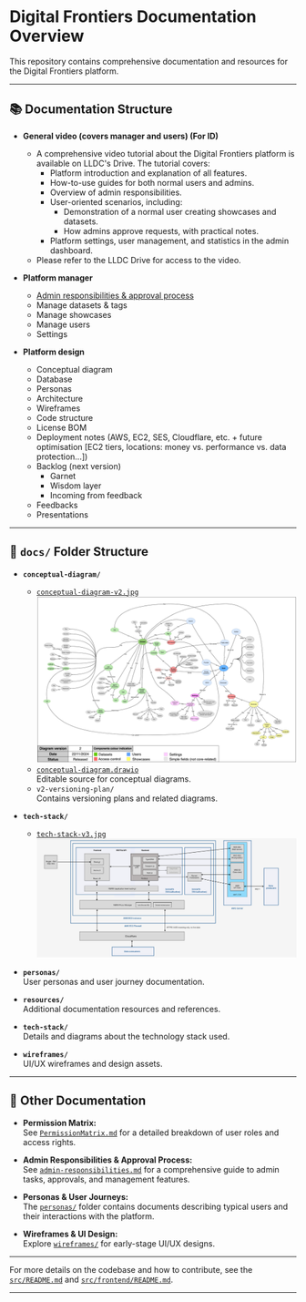 # Digital Frontiers Documentation Overview

This repository contains comprehensive documentation and resources for the Digital Frontiers platform.

---

## 📚 Documentation Structure

- **General video (covers manager and users) (For ID)**
    - A comprehensive video tutorial about the Digital Frontiers platform is available on LLDC's Drive. The tutorial covers:
        - Platform introduction and explanation of all features.
        - How-to-use guides for both normal users and admins.
        - Overview of admin responsibilities.
        - User-oriented scenarios, including:
            - Demonstration of a normal user creating showcases and datasets.
            - How admins approve requests, with practical notes.
        - Platform settings, user management, and statistics in the admin dashboard.
    - Please refer to the LLDC Drive for access to the video.

- **Platform manager**
    - [Admin responsibilities & approval process](docs/admin-responsibilities.md)
    - Manage datasets & tags
    - Manage showcases
    - Manage users
    - Settings

- **Platform design**
    - Conceptual diagram
    - Database
    - Personas
    - Architecture
    - Wireframes
    - Code structure
    - License BOM
    - Deployment notes (AWS, EC2, SES, Cloudflare, etc. + future optimisation [EC2 tiers, locations: money vs. performance vs. data protection...])
    - Backlog (next version)
        - Garnet
        - Wisdom layer
        - Incoming from feedback
    - Feedbacks
    - Presentations

---

## 📁 `docs/` Folder Structure

- **`conceptual-diagram/`**  
  - [`conceptual-diagram-v2.jpg`](docs/conceptual-diagram/conceptual-diagram-v2.jpg)  
    ![Conceptual Diagram v2](docs/conceptual-diagram/conceptual-diagram-v2.jpg)
  - [`conceptual-diagram.drawio`](docs/conceptual-diagram/conceptual-diagram.drawio)  
    Editable source for conceptual diagrams.
  - `v2-versioning-plan/`  
    Contains versioning plans and related diagrams.

- **`tech-stack/`**  
  - [`tech-stack-v3.jpg`](docs/tech-stack/tech-stack-v3.jpg) 
  ![`tech-stack-v3](docs/tech-stack/tech-stack-v3.png)

- **`personas/`**  
  User personas and user journey documentation.

- **`resources/`**  
  Additional documentation resources and references.

- **`tech-stack/`**  
  Details and diagrams about the technology stack used.

- **`wireframes/`**  
  UI/UX wireframes and design assets.

---

## 📄 Other Documentation

- **Permission Matrix:**  
  See [`PermissionMatrix.md`](docs/PermissionMatrix.md) for a detailed breakdown of user roles and access rights.

- **Admin Responsibilities & Approval Process:**  
  See [`admin-responsibilities.md`](docs/admin-responsibilities.md) for a comprehensive guide to admin tasks, approvals, and management features.

- **Personas & User Journeys:**  
  The [`personas/`](docs/personas/) folder contains documents describing typical users and their interactions with the platform.

- **Wireframes & UI Design:**  
  Explore [`wireframes/`](docs/wireframes/) for early-stage UI/UX designs.

---

For more details on the codebase and how to contribute, see the [`src/README.md`](src/README.md) and [`src/frontend/README.md`](src/frontend/README.md).

---